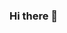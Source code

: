 ### Hi there 👋

<!--
**dixonAnatoAscencio/dixonAnatoAscencio** is a ✨ _special_ ✨ repository because its `README.md` (this file) appears on your GitHub profile.

Here are some ideas to get you started:

- 🔭 I’m currently working on ...
- 🌱 I’m currently learning ...
- 👯 I’m looking to collaborate on ...
- 🤔 I’m looking for help with ...
- 💬 Ask me about ...
- 📫 How to reach me: ...
- 😄 Pronouns: ...
- ⚡ Fun fact: ...


---
👨‍💻 About Me :
📝 I work as a full stack web developer

📫 How to reach me carlos.develops@gmail.com

🌱 I’m currently learning React.js

🔨 Languages and Tools:
HTML  CSS  JavaScript  React  Bootstrap  Sass  MySQL  Git Git Git Git Git
-->
